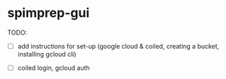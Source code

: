 # spimprep-gui


TODO:
 - [ ] add instructions for set-up (google cloud & coiled, creating a bucket, installing gcloud cli)
 - [ ] coiled login, gcloud auth

